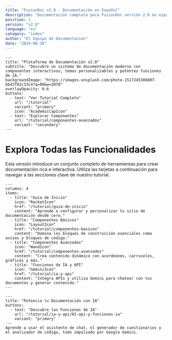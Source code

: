 ```yaml
---
title: "FusionDoc v2.0 - Documentación en Español"
description: "Documentación completa para FusionDoc versión 2.0 en español"
position: 1
version: "v2.0"
language: "es"
category: "index"
author: "El Equipo de Documentación"
date: "2024-08-20"
---
```


```hero-section
---
title: "Plataforma de Documentación v2.0"
subtitle: "Descubre un sistema de documentación moderno con componentes interactivos, temas personalizables y potentes funciones de IA."
backgroundImage: "https://images.unsplash.com/photo-1517245386807-bb43f82c33c4?q=80&w=2070"
overlayOpacity: 0.6
buttons:
  - text: "Ver Tutorial Completo"
    url: "/tutorial"
    variant: "primary"
    icon: "AcademicCapIcon"
  - text: "Explorar Componentes"
    url: "/tutorial/componentes-avanzados"
    variant: "secondary"
---
```

# Explora Todas las Funcionalidades

Esta versión introduce un conjunto completo de herramientas para crear documentación rica e interactiva. Utiliza las tarjetas a continuación para navegar a las secciones clave de nuestro tutorial.

```cards
---
columns: 4
items:
  - title: "Guía de Inicio"
    icon: "RocketIcon"
    href: "/tutorial/guia-de-inicio"
    content: "Aprende a configurar y personalizar tu sitio de documentación desde cero."
  - title: "Componentes Básicos"
    icon: "LayoutIcon"
    href: "/tutorial/componentes-basicos"
    content: "Domina los bloques de construcción esenciales como avisos y bloques de código."
  - title: "Componentes Avanzados"
    icon: "WandIcon"
    href: "/tutorial/componentes-avanzados"
    content: "Crea contenido dinámico con acordeones, carruseles, gráficos y más."
  - title: "Funciones de IA y API"
    icon: "GeminiIcon"
    href: "/tutorial/ia-y-api"
    content: "Integra APIs y utiliza Gemini para chatear con tus documentos y generar contenido."
---
```

```cta
---
title: "Potencia tu Documentación con IA"
buttons:
  - text: "Descubre las Funciones de IA"
    url: "/tutorial/ia-y-api/01-api-y-funciones-ia"
    variant: "primary"
---
Aprende a usar el asistente de chat, el generador de cuestionarios y el analizador de código, todo impulsado por Google Gemini.
```